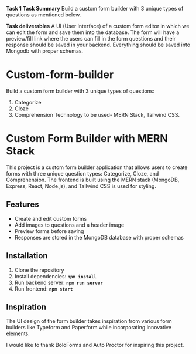 **Task 1**
**Task Summary**
Build a custom form builder with 3 unique types of questions as mentioned below.

**Task deliverables**
A UI (User Interface) of a custom form editor in which we can edit the form and save them into the database.
The form will have a preview/fill link where the users can fill in the form questions and their response should be saved in your backend. 
Everything should be saved into Mongodb with proper schemas.


# Custom-form-builder
Build a custom form builder with 3 unique types of questions:
1. Categorize
2. Cloze
3. Comprehension
Technology to be used- MERN Stack, Tailwind CSS.

# **Custom Form Builder with MERN Stack**

This project is a custom form builder application that allows users to create forms with three unique question types: Categorize, Cloze, and Comprehension. The frontend is built using the MERN stack (MongoDB, Express, React, Node.js), and Tailwind CSS is used for styling.

## **Features**

- Create and edit custom forms
- Add images to questions and a header image
- Preview forms before saving
- Responses are stored in the MongoDB database with proper schemas

## **Installation**

1. Clone the repository
2. Install dependencies: **`npm install`**
3. Run backend server: **`npm run server`**
4. Run frontend: **`npm start`**

## ****Inspiration****

The UI design of the form builder takes inspiration from various form builders like Typeform and Paperform while incorporating innovative elements.

I would like to thank BoloForms and Auto Proctor for inspiring this project.


